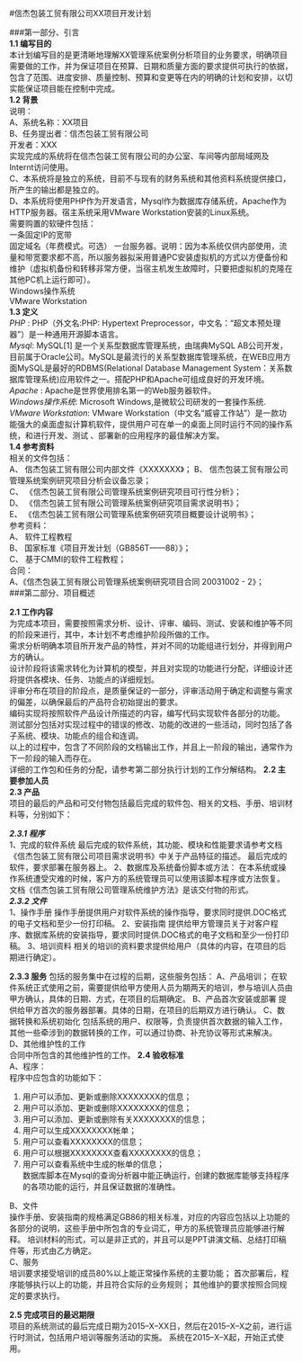 #信杰包装工贸有限公司XX项目开发计划

###第一部分、引言  __1.1 编写目的__  
    本计划编写目的是更清晰地理解XX管理系统案例分析项目的业务要求，明确项目需要做的工作，并为保证项目在预算、日期和质量方面的要求提供可执行的依据，包含了范围、进度安排、质量控制、预算和变更等在内的明确的计划和安排，以切实能保证项目能在控制中完成。  __1.2 背景__  
说明：  
    A、系统名称：XX项目  
    B、任务提出者：信杰包装工贸有限公司  
    	开发者：XXX  
    	实现完成的系统将在信杰包装工贸有限公司的办公室、车间等内部局域网及Internt访问使用。  
    C、本系统将是独立的系统，目前不与现有的财务系统和其他资料系统提供接口，所产生的输出都是独立的。  	 D、本系统将使用PHP作为开发语言，Mysql作为数据库存储系统，Apache作为HTTP服务器。宿主系统采用VMware Workstation安装的Linux系统。  
	 需要购置的软硬件包括：  
	 一条固定IP的宽带   
	 固定域名（年费模式。可选）
	 一台服务器。说明：因为本系统仅供内部使用，流量和带宽要求都不高，所以服务器拟采用普通PC安装虚拟机的方式以方便备份和维护（虚拟机备份和转移非常方便，当宿主机发生故障时，只要把虚拟机的克隆在其他PC机上运行即可）。  
	 Windows操作系统  
	 VMware Workstation  
__1.3 定义__  
	_PHP_ : PHP（外文名:PHP: Hypertext Preprocessor，中文名：“超文本预处理器”）是一种通用开源脚本语言。  
	_Mysql_: MySQL[1] 是一个关系型数据库管理系统，由瑞典MySQL AB公司开发，目前属于Oracle公司。MySQL是最流行的关系型数据库管理系统，在WEB应用方面MySQL是最好的RDBMS(Relational Database Management System：关系数据库管理系统)应用软件之一。搭配PHP和Apache可组成良好的开发环境。  
	_Apache_ : Apache是世界使用排名第一的Web服务器软件。  	_Windows操作系统_: Microsoft Windows,是微软公司研发的一套操作系统.  
	_VMware Workstation_: VMware Workstation（中文名“威睿工作站”）是一款功能强大的桌面虚拟计算机软件，提供用户可在单一的桌面上同时运行不同的操作系统，和进行开发、测试 、部署新的应用程序的最佳解决方案。  
__1.4 参考资料__   相关的文件包括：  A、	信杰包装工贸有限公司内部文件《XXXXXXX》；B、	信杰包装工贸有限公司管理系统案例研究项目分析会议备忘录；  C、	《信杰包装工贸有限公司管理系统案例研究项目可行性分析》；  D、	《信杰包装工贸有限公司管理系统案例研究项目需求说明书》；  E、	《信杰包装工贸有限公司管理系统案例研究项目概要设计说明书》；  参考资料：  A、	软件工程教程  
B、	国家标准《项目开发计划（GB856T——88）》；  C、	基于CMMI的软件工程教程；  合同：  A、《信杰包装工贸有限公司管理系统案例研究项目合同 20031002 - 2》；  ###第二部分、项目概述

__2.1 工作内容__  为完成本项目，需要按照需求分析、设计、评审、编码、测试、安装和维护等不同的阶段来进行，其中，本计划不考虑维护阶段所做的工作。  需求分析明确本项目所开发产品的特性，并对不同的功能组进行划分，并得到用户方的确认。  设计阶段将该需求转化为计算机的模型，并且对实现的功能进行分配，详细设计还将提供各模块、任务、功能点的详细规划。  评审分布在项目的阶段点，是质量保证的一部分，评审活动用于确定和调整与需求的偏差，以确保最后的产品符合初始提出的要求。  编码实现将按照软件产品设计所描述的内容，编写代码实现软件各部分的功能。  测试部分包括对实现过程中的错误的修改、功能的改进的一些活动，同时包括了各子系统、模块、功能点的组合和连调。  以上的过程中，包含了不同阶段的文档输出工作，并且上一阶段的输出，通常作为下一阶段的输入而存在。  详细的工作包和任务的分配，请参考第二部分执行计划的工作分解结构。__2.2 主要参加人员__  
__2.3 产品__  项目的最后的产品和可交付物包括最后完成的软件包、相关的文档、手册、培训材料等，分别如下：  
___2.3.1 程序___  1、完成的软件系统最后完成的软件系统，其功能、模块和性能要求请参考文档《信杰包装工贸有限公司项目需求说明书》中关于产品特征的描述。最后完成的软件，要求部署在服务器上。2、数据库及系统备份脚本或方法：在本系统或操作系统遭受灾难的时候，客户方的系统管理员可以使用该脚本程序或方法恢复。文档《信杰包装工贸有限公司管理系统维护方法》是该交付物的形式。  ___2.3.2 文件___  1、操作手册操作手册提供用户对软件系统的操作指导，要求同时提供.DOC格式的电子文档和至少一份打印稿。2、安装指南提供给甲方管理员关于对客户程序、数据库系统的安装指导，要求同时提供.DOC格式的电子文档和至少一份打印稿。3、培训资料相关的培训的资料要求提供给用户（具体的内容，在项目的后期进行确定）。__2.3.3 服务__ 包括的服务集中在过程的后期，这些服务包括：A、产品培训；在软件系统正式使用之前，需要提供给甲方使用人员为期两天的培训，参与培训人员由甲方确认，具体的日期、方式，在项目的后期确定。B、产品首次安装或部署提供给甲方首次的服务器部署。具体的日期，在项目的后期双方进行确认。C、数据转换和系统初始化包括系统的用户、权限等，负责提供首次数据的输入工作，其他一些牵涉到的数据转换的工作，可以通过协商、补充协议等形式来解决。D、其他维护性的工作		合同中所包含的其他维护性的工作。__2.4 验收标准__  
A、程序：  程序中应包含的功能如下：   1. 用户可以添加、更新或删除XXXXXXXX的信息；  
 2. 用户可以添加、更新或删除XXXXXXXX的信息；  
 3. 用户可以添加、更新或删除有关XXXXXXXX的信息；  
 4. 用户可以生成XXXXXXXX帐单；  
 5. 用户可以查看XXXXXXXX的信息；  
 6. 用户可以根据XXXXXXXX查看XXXXXXXX的信息；  
 7. 用户可以查看系统中生成的帐单的信息；  数据库脚本在Mysql的查询分析器中能正确运行，创建的数据库能够支持程序的各项功能的运行，并且保证数据的准确性。  B、文件  操作手册、安装指南的规格满足GB86的相关标准，对应的内容应包括以上功能的各部分的说明，这些手册中所包含的专业词汇，甲方的系统管理员应能够进行解释。培训材料的形式，可以是非正式的，并且可以是PPT讲演文稿、总结打印稿件等，形式由乙方确定。  
C、服务  培训要求接受培训的成员80%以上能正常操作系统的主要功能；首次部署后，程序能够执行以上的功能，并且符合实际的业务规则；其他维护的要求按照合同规定的要求执行。__2.5 完成项目的最迟期限__   项目的系统测试的最后完成日期为2015–X–XX日，然后在2015–X–X之前，进行运行时测试，包括用户培训等服务活动的实施。系统在2015–X–X起，开始正式使用。

